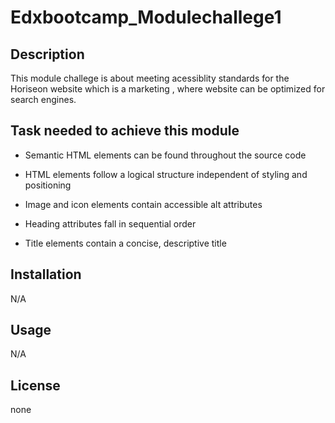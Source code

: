 # Edxbootcamp_Modulechallege1

## Description

This module challege is about meeting acessiblity standards for the Horiseon website which is a marketing , where website can be optimized for search engines.

## Task needed to achieve this module

* Semantic HTML elements can be found throughout the source code

* HTML elements follow a logical structure independent of styling and positioning

* Image and icon elements contain accessible alt attributes

* Heading attributes fall in sequential order

* Title elements contain a concise, descriptive title

## Installation

N/A

## Usage 

N/A

## License

none






